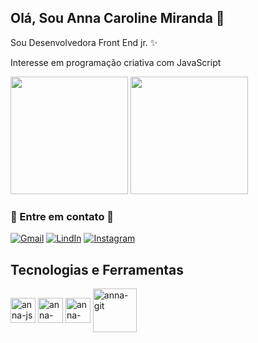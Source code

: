 ## Olá, Sou Anna Caroline Miranda :cherry_blossom:

Sou Desenvolvedora Front End jr. :sparkles:

Interesse em programação criativa com JavaScript

<div>
  <img height="188em" src="https://github-readme-stats.vercel.app/api?username=AnnaMirand4&show_icons=true&theme=synthwave"/>
  <img height="188em" src="https://github-readme-stats.vercel.app/api/top-langs/?username=AnnaMirand4&layout=donut"/>
</div>

### :speech_balloon: Entre em contato :dizzy:

[![Gmail](https://img.shields.io/badge/Gmail-D14836?style=for-the-badge&logo=gmail&logoColor=white)](mailto:annacarolinemm@gmail.com)
[![LindIn](https://img.shields.io/badge/LinkedIn-0077B5?style=for-the-badge&logo=linkedin&logoColor=white)](www.linkedin.com/in/anna-caroline-miranda-martins)
[![Instagram](https://img.shields.io/badge/Instagram-E4405F?style=for-the-badge&logo=instagram&logoColor=white)](https://www.instagram.com/diamond.anna_/)

## Tecnologias e Ferramentas
<div>
  <img align="center" alt="anna-js" height="40" widht="50" src="https://cdn.jsdelivr.net/gh/devicons/devicon/icons/javascript/javascript-plain.svg" />
  <img align="center" alt="anna-html" height="40" widht="50" src="https://cdn.jsdelivr.net/gh/devicons/devicon/icons/html5/html5-plain-wordmark.svg" />
  <img align="center" alt="anna-css" height="40" widht="50" src="https://cdn.jsdelivr.net/gh/devicons/devicon/icons/css3/css3-plain-wordmark.svg" />
  <img align="center" alt="anna-git" height="70" widht="80" src="https://cdn.jsdelivr.net/gh/devicons/devicon/icons/git/git-plain-wordmark.svg" />
</div>
          
          
